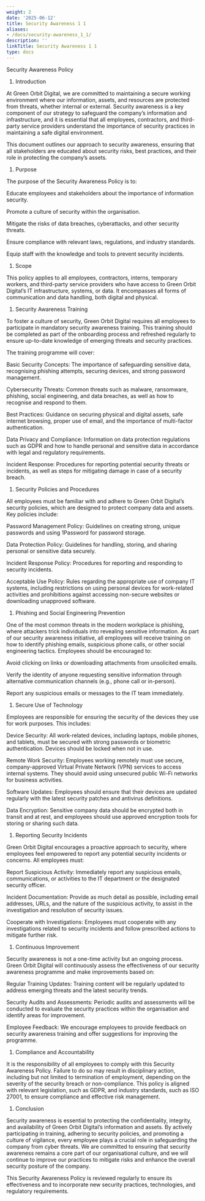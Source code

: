 ```yaml
---
weight: 2
date: '2025-06-12'
title: Security Awareness 1 1
aliases:
- /docs/security-awareness_1_1/
description: ''
linkTitle: Security Awareness 1 1
type: docs
---
```


Security Awareness Policy

1. Introduction

At Green Orbit Digital, we are committed to maintaining a secure working environment where our information, assets, and resources are protected from threats, whether internal or external. Security awareness is a key component of our strategy to safeguard the company’s information and infrastructure, and it is essential that all employees, contractors, and third-party service providers understand the importance of security practices in maintaining a safe digital environment.

This document outlines our approach to security awareness, ensuring that all stakeholders are educated about security risks, best practices, and their role in protecting the company’s assets.

1. Purpose

The purpose of the Security Awareness Policy is to:

Educate employees and stakeholders about the importance of information security.

Promote a culture of security within the organisation.

Mitigate the risks of data breaches, cyberattacks, and other security threats.

Ensure compliance with relevant laws, regulations, and industry standards.

Equip staff with the knowledge and tools to prevent security incidents.

1. Scope

This policy applies to all employees, contractors, interns, temporary workers, and third-party service providers who have access to Green Orbit Digital’s IT infrastructure, systems, or data. It encompasses all forms of communication and data handling, both digital and physical.

1. Security Awareness Training

To foster a culture of security, Green Orbit Digital requires all employees to participate in mandatory security awareness training. This training should be completed as part of the onboarding process and refreshed regularly to ensure up-to-date knowledge of emerging threats and security practices.

The training programme will cover:

Basic Security Concepts: The importance of safeguarding sensitive data, recognising phishing attempts, securing devices, and strong password management.

Cybersecurity Threats: Common threats such as malware, ransomware, phishing, social engineering, and data breaches, as well as how to recognise and respond to them.

Best Practices: Guidance on securing physical and digital assets, safe internet browsing, proper use of email, and the importance of multi-factor authentication.

Data Privacy and Compliance: Information on data protection regulations such as GDPR and how to handle personal and sensitive data in accordance with legal and regulatory requirements.

Incident Response: Procedures for reporting potential security threats or incidents, as well as steps for mitigating damage in case of a security breach.

1. Security Policies and Procedures

All employees must be familiar with and adhere to Green Orbit Digital’s security policies, which are designed to protect company data and assets. Key policies include:

Password Management Policy: Guidelines on creating strong, unique passwords and using 1Password for password storage.

Data Protection Policy: Guidelines for handling, storing, and sharing personal or sensitive data securely.

Incident Response Policy: Procedures for reporting and responding to security incidents.

Acceptable Use Policy: Rules regarding the appropriate use of company IT systems, including restrictions on using personal devices for work-related activities and prohibitions against accessing non-secure websites or downloading unapproved software.

1. Phishing and Social Engineering Prevention

One of the most common threats in the modern workplace is phishing, where attackers trick individuals into revealing sensitive information. As part of our security awareness initiative, all employees will receive training on how to identify phishing emails, suspicious phone calls, or other social engineering tactics. Employees should be encouraged to:

Avoid clicking on links or downloading attachments from unsolicited emails.

Verify the identity of anyone requesting sensitive information through alternative communication channels (e.g., phone call or in-person).

Report any suspicious emails or messages to the IT team immediately.

1. Secure Use of Technology

Employees are responsible for ensuring the security of the devices they use for work purposes. This includes:

Device Security: All work-related devices, including laptops, mobile phones, and tablets, must be secured with strong passwords or biometric authentication. Devices should be locked when not in use.

Remote Work Security: Employees working remotely must use secure, company-approved Virtual Private Network (VPN) services to access internal systems. They should avoid using unsecured public Wi-Fi networks for business activities.

Software Updates: Employees should ensure that their devices are updated regularly with the latest security patches and antivirus definitions.

Data Encryption: Sensitive company data should be encrypted both in transit and at rest, and employees should use approved encryption tools for storing or sharing such data.

1. Reporting Security Incidents

Green Orbit Digital encourages a proactive approach to security, where employees feel empowered to report any potential security incidents or concerns. All employees must:

Report Suspicious Activity: Immediately report any suspicious emails, communications, or activities to the IT department or the designated security officer.

Incident Documentation: Provide as much detail as possible, including email addresses, URLs, and the nature of the suspicious activity, to assist in the investigation and resolution of security issues.

Cooperate with Investigations: Employees must cooperate with any investigations related to security incidents and follow prescribed actions to mitigate further risk.

1. Continuous Improvement

Security awareness is not a one-time activity but an ongoing process. Green Orbit Digital will continuously assess the effectiveness of our security awareness programme and make improvements based on:

Regular Training Updates: Training content will be regularly updated to address emerging threats and the latest security trends.

Security Audits and Assessments: Periodic audits and assessments will be conducted to evaluate the security practices within the organisation and identify areas for improvement.

Employee Feedback: We encourage employees to provide feedback on security awareness training and offer suggestions for improving the programme.

1. Compliance and Accountability

It is the responsibility of all employees to comply with this Security Awareness Policy. Failure to do so may result in disciplinary action, including but not limited to termination of employment, depending on the severity of the security breach or non-compliance. This policy is aligned with relevant legislation, such as GDPR, and industry standards, such as ISO 27001, to ensure compliance and effective risk management.

1. Conclusion

Security awareness is essential to protecting the confidentiality, integrity, and availability of Green Orbit Digital’s information and assets. By actively participating in training, adhering to security policies, and promoting a culture of vigilance, every employee plays a crucial role in safeguarding the company from cyber threats. We are committed to ensuring that security awareness remains a core part of our organisational culture, and we will continue to improve our practices to mitigate risks and enhance the overall security posture of the company.

<!-- Unsupported block type: divider -->

This Security Awareness Policy is reviewed regularly to ensure its effectiveness and to incorporate new security practices, technologies, and regulatory requirements.



